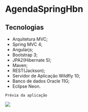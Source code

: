 # AgendaSpringHbn

## Tecnologias

* Arquitetura MVC;
* Spring MVC 4;
* Angularjs;
* Bootstrap 3;
* JPA2(Hibernate 5);
* Maven;
* REST(Jackson);
* Servidor de Aplicação Wildfly 10;
* Banco de dados Oracle 11G;
* Eclipse Neon.

```
Prévia da aplicação
```
![](https://github.com/marcosabreu39/Agenda_Spring_Angularjs_Hibernate/blob/master/src/main/webapp/static/images/AgendaSpringHbn.gif)
